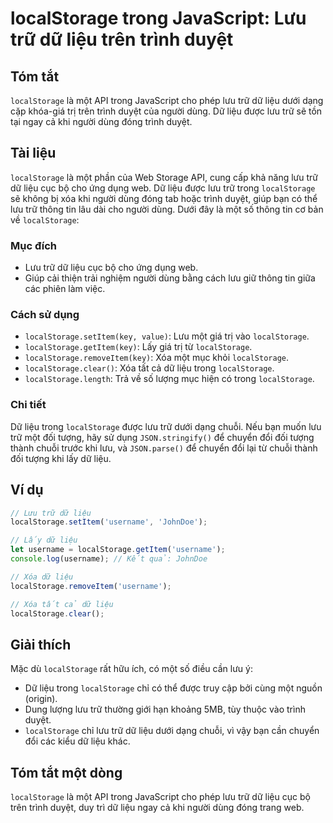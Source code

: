 <!--
Meta Description: # localStorage trong JavaScript: Lưu trữ dữ liệu trên trình duyệt ## Tóm tắt `localStorage` là một API trong JavaScript cho phép lưu trữ dữ liệu dưới ...
Meta Keywords: localstorage, liệu, lưu, trữ, một
-->

# localStorage trong JavaScript: Lưu trữ dữ liệu trên trình duyệt

## Tóm tắt
`localStorage` là một API trong JavaScript cho phép lưu trữ dữ liệu dưới dạng cặp khóa-giá trị trên trình duyệt của người dùng. Dữ liệu được lưu trữ sẽ tồn tại ngay cả khi người dùng đóng trình duyệt.

## Tài liệu
`localStorage` là một phần của Web Storage API, cung cấp khả năng lưu trữ dữ liệu cục bộ cho ứng dụng web. Dữ liệu được lưu trữ trong `localStorage` sẽ không bị xóa khi người dùng đóng tab hoặc trình duyệt, giúp bạn có thể lưu trữ thông tin lâu dài cho người dùng. Dưới đây là một số thông tin cơ bản về `localStorage`:

### Mục đích
- Lưu trữ dữ liệu cục bộ cho ứng dụng web.
- Giúp cải thiện trải nghiệm người dùng bằng cách lưu giữ thông tin giữa các phiên làm việc.

### Cách sử dụng
- `localStorage.setItem(key, value)`: Lưu một giá trị vào `localStorage`.
- `localStorage.getItem(key)`: Lấy giá trị từ `localStorage`.
- `localStorage.removeItem(key)`: Xóa một mục khỏi `localStorage`.
- `localStorage.clear()`: Xóa tất cả dữ liệu trong `localStorage`.
- `localStorage.length`: Trả về số lượng mục hiện có trong `localStorage`.

### Chi tiết
Dữ liệu trong `localStorage` được lưu trữ dưới dạng chuỗi. Nếu bạn muốn lưu trữ một đối tượng, hãy sử dụng `JSON.stringify()` để chuyển đổi đối tượng thành chuỗi trước khi lưu, và `JSON.parse()` để chuyển đổi lại từ chuỗi thành đối tượng khi lấy dữ liệu.

## Ví dụ
```javascript
// Lưu trữ dữ liệu
localStorage.setItem('username', 'JohnDoe');

// Lấy dữ liệu
let username = localStorage.getItem('username');
console.log(username); // Kết quả: JohnDoe

// Xóa dữ liệu
localStorage.removeItem('username');

// Xóa tất cả dữ liệu
localStorage.clear();
```

## Giải thích
Mặc dù `localStorage` rất hữu ích, có một số điều cần lưu ý:
- Dữ liệu trong `localStorage` chỉ có thể được truy cập bởi cùng một nguồn (origin).
- Dung lượng lưu trữ thường giới hạn khoảng 5MB, tùy thuộc vào trình duyệt.
- `localStorage` chỉ lưu trữ dữ liệu dưới dạng chuỗi, vì vậy bạn cần chuyển đổi các kiểu dữ liệu khác.

## Tóm tắt một dòng
`localStorage` là một API trong JavaScript cho phép lưu trữ dữ liệu cục bộ trên trình duyệt, duy trì dữ liệu ngay cả khi người dùng đóng trang web.
